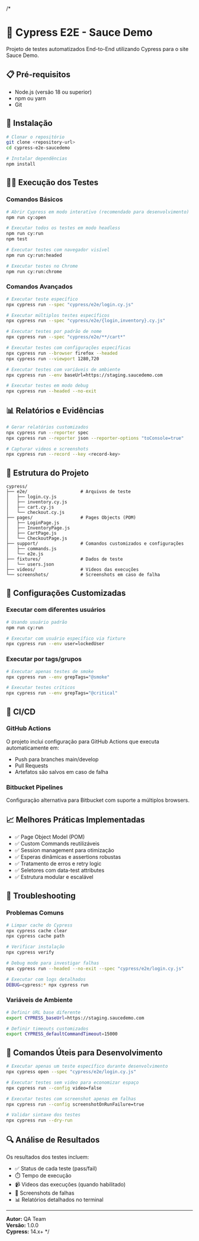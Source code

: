 /*
# 🧪 Cypress E2E - Sauce Demo

Projeto de testes automatizados End-to-End utilizando Cypress para o site Sauce Demo.

## 📋 Pré-requisitos

- Node.js (versão 18 ou superior)
- npm ou yarn
- Git

## 🚀 Instalação

```bash
# Clonar o repositório
git clone <repository-url>
cd cypress-e2e-saucedemo

# Instalar dependências
npm install
```

## 🏃‍♂️ Execução dos Testes

### Comandos Básicos
```bash
# Abrir Cypress em modo interativo (recomendado para desenvolvimento)
npm run cy:open

# Executar todos os testes em modo headless
npm run cy:run
npm test

# Executar testes com navegador visível
npm run cy:run:headed

# Executar testes no Chrome
npm run cy:run:chrome
```

### Comandos Avançados
```bash
# Executar teste específico
npx cypress run --spec "cypress/e2e/login.cy.js"

# Executar múltiplos testes específicos
npx cypress run --spec "cypress/e2e/{login,inventory}.cy.js"

# Executar testes por padrão de nome
npx cypress run --spec "cypress/e2e/**/cart*"

# Executar testes com configurações específicas
npx cypress run --browser firefox --headed
npx cypress run --viewport 1280,720

# Executar testes com variáveis de ambiente
npx cypress run --env baseUrl=https://staging.saucedemo.com

# Executar testes em modo debug
npx cypress run --headed --no-exit
```

## 📊 Relatórios e Evidências

```bash
# Gerar relatórios customizados
npx cypress run --reporter spec
npx cypress run --reporter json --reporter-options "toConsole=true"

# Capturar videos e screenshots
npx cypress run --record --key <record-key>
```

## 🧩 Estrutura do Projeto

```
cypress/
├── e2e/                    # Arquivos de teste
│   ├── login.cy.js
│   ├── inventory.cy.js
│   ├── cart.cy.js
│   └── checkout.cy.js
├── pages/                  # Pages Objects (POM)
│   ├── LoginPage.js
│   ├── InventoryPage.js
│   ├── CartPage.js
│   └── CheckoutPage.js
├── support/                # Comandos customizados e configurações
│   ├── commands.js
│   └── e2e.js
├── fixtures/               # Dados de teste
│   └── users.json
├── videos/                 # Videos das execuções
└── screenshots/            # Screenshots em caso de falha
```

## 🔧 Configurações Customizadas

### Executar com diferentes usuários
```bash
# Usando usuário padrão
npm run cy:run

# Executar com usuário específico via fixture
npx cypress run --env user=lockedUser
```

### Executar por tags/grupos
```bash
# Executar apenas testes de smoke
npx cypress run --env grepTags="@smoke"

# Executar testes críticos
npx cypress run --env grepTags="@critical"
```

## 🚀 CI/CD

### GitHub Actions
O projeto inclui configuração para GitHub Actions que executa automaticamente em:
- Push para branches main/develop
- Pull Requests
- Artefatos são salvos em caso de falha

### Bitbucket Pipelines
Configuração alternativa para Bitbucket com suporte a múltiplos browsers.

## 📈 Melhores Práticas Implementadas

- ✅ Page Object Model (POM)
- ✅ Custom Commands reutilizáveis
- ✅ Session management para otimização
- ✅ Esperas dinâmicas e assertions robustas
- ✅ Tratamento de erros e retry logic
- ✅ Seletores com data-test attributes
- ✅ Estrutura modular e escalável

## 🐛 Troubleshooting

### Problemas Comuns
```bash
# Limpar cache do Cypress
npx cypress cache clear
npx cypress cache path

# Verificar instalação
npx cypress verify

# Debug mode para investigar falhas
npx cypress run --headed --no-exit --spec "cypress/e2e/login.cy.js"

# Executar com logs detalhados
DEBUG=cypress:* npx cypress run
```

### Variáveis de Ambiente
```bash
# Definir URL base diferente
export CYPRESS_baseUrl=https://staging.saucedemo.com

# Definir timeouts customizados
export CYPRESS_defaultCommandTimeout=15000
```

## 📝 Comandos Úteis para Desenvolvimento

```bash
# Executar apenas um teste específico durante desenvolvimento
npx cypress open --spec "cypress/e2e/login.cy.js"

# Executar testes sem video para economizar espaço
npx cypress run --config video=false

# Executar testes com screenshot apenas em falhas
npx cypress run --config screenshotOnRunFailure=true

# Validar sintaxe dos testes
npx cypress run --dry-run
```

## 🔍 Análise de Resultados

Os resultados dos testes incluem:
- ✅ Status de cada teste (pass/fail)
- ⏱️ Tempo de execução
- 📹 Videos das execuções (quando habilitado)
- 📸 Screenshots de falhas
- 📊 Relatórios detalhados no terminal

---

**Autor:** QA Team  
**Versão:** 1.0.0  
**Cypress:** 14.x+
*/
